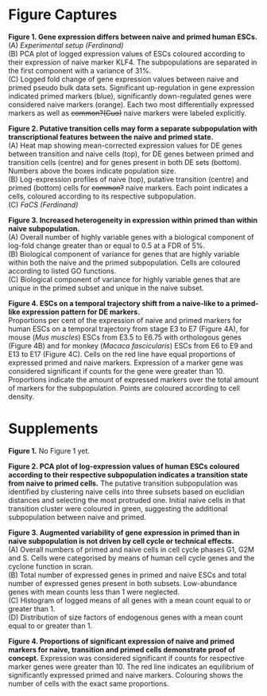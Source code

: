 # Figure Captures

**Figure 1. Gene expression differs between naive and primed human ESCs.**   
(A) _Experimental setup (Ferdinand)_  
(B) PCA plot of logged expression values of ESCs coloured according to their expression of naive marker KLF4. The subpopulations are separated in the first component with a variance of 31%.  
(C) Logged fold change of gene expression values between naive and primed pseudo bulk data sets.
Significant up-regulation in gene expression indicated primed markers (blue), significantly down-regulated genes were considered naive markers (orange).
Each two most differentially expressed markers as well as ~~common?(Guo)~~ naive markers were labeled explicitly.  

   
**Figure 2. Putative transition cells may form a separate subpopulation with transcriptional features between the naive and primed state.**  
(A) Heat map showing mean-corrected expression values for DE genes between transition and naive cells (top), for DE genes between primed and transition cells (centre) and for genes present in both DE sets (bottom).
Numbers above the boxes indicate population size.  
(B) Log-expression profiles of naive (top), putative transition (centre) and primed (bottom) cells for ~~common?~~ naive markers. 
Each point indicates a cells, coloured according to its respective subpopulation.  
(C) _FaCS (Ferdinand)_  


**Figure 3. Increased heterogeneity in expression within primed than within naive subpopulation.**  
(A) Overall number of highly variable genes with a biological component of log-fold change greater than or equal to 0.5 at a FDR of 5%.  
(B) Biological component of variance for genes that are highly variable within both the naive and the primed subpopulation. Cells are coloured according to listed GO functions.   
(C) Biological component of variance for highly variable genes that are unique in the primed subset and unique in the naive subset. 


**Figure 4. ESCs on a temporal trajectory shift from a naive-like to a primed-like expression pattern for DE markers.**  
Proportions per cent of the expression of naive and primed markers for human ESCs on a temporal trajectory from stage E3 to E7 (Figure 4A), for mouse (*Mus muscles*) ESCs from E3.5 to E6.75 with orthologous genes (Figure 4B) and for monkey (*Macaca fascicularis*) ESCs from E6 to E9 and E13 to E17 (Figure 4C).
Cells on the red line have equal proportions of expressed primed and naive markers.
Expression of a marker gene was considered significant if counts for the gene were greater than 10.
Proportions indicate the amount of expressed markers over the total amount of markers for the subpopulation.
Points are coloured according to cell density.  

# Supplements

**Figure 1.** No Figure 1 yet.

**Figure 2. PCA plot of log-expression values of human ESCs coloured according to their respective subpopulation indicates a transition state from naive to primed cells.**
The putative transition subpopulation was identified by clustering naive cells into three subsets based on euclidian distances and selecting the most protruded one.
Initial naive cells in that transition cluster were coloured in green, suggesting the additional subpopulation between naive and primed.  

**Figure 3. Augmented variability of gene expression in primed than in naive subpopulation is not driven by cell cycle or technical effects.**  
(A) Overall numbers of primed and naive cells in cell cycle phases G1, G2M and S. 
Cells were categorised by means of human cell cycle genes and the cyclone function in scran.  
(B) Total number of expressed genes in primed and naive ESCs and total number of expressed genes present in both subsets.
Low-abundance genes with mean counts less than 1 were neglected.  
(C) Histogram of logged means of all genes with a mean count equal to or greater than 1.   
(D) Distribution of size factors of endogenous genes with a mean count equal to or greater than 1.   

**Figure 4. Proportions of significant expression of naive and primed markers for naive, transition and primed cells demonstrate proof of concept.** 
Expression was considered significant if counts for respective marker genes were greater than 10. 
The red line indicates an equilibrium of significantly expressed primed and naive markers.
Colouring shows the number of cells with the exact same proportions.

